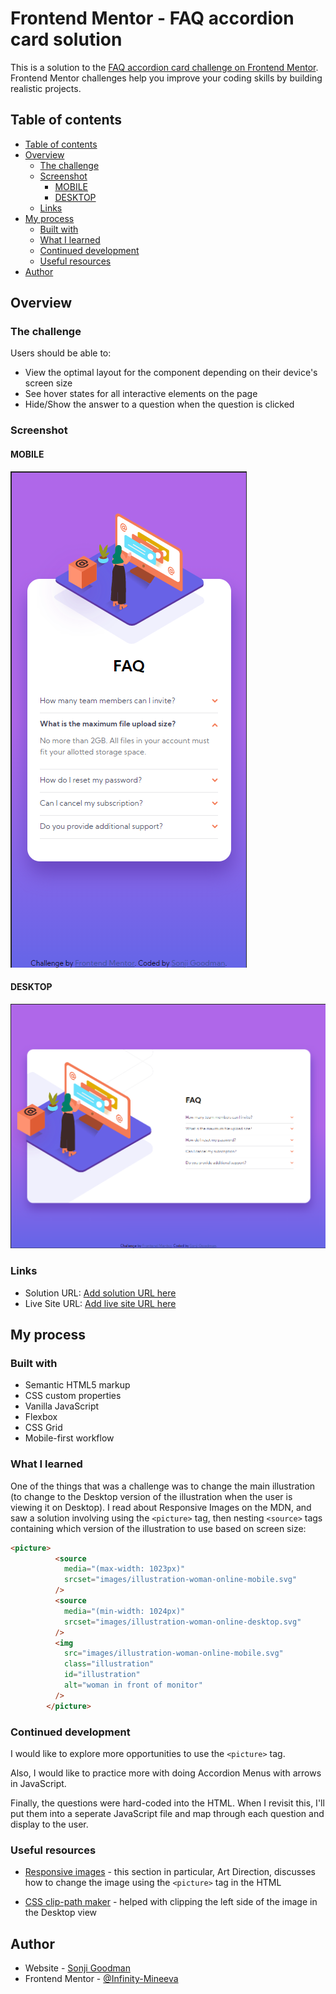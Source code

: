 # Frontend Mentor - FAQ accordion card solution<!-- omit in toc -->

This is a solution to the [FAQ accordion card challenge on Frontend Mentor](https://www.frontendmentor.io/challenges/faq-accordion-card-XlyjD0Oam). Frontend Mentor challenges help you improve your coding skills by building realistic projects. 

## Table of contents

- [Table of contents](#table-of-contents)
- [Overview](#overview)
  - [The challenge](#the-challenge)
  - [Screenshot](#screenshot)
    - [MOBILE](#mobile)
    - [DESKTOP](#desktop)
  - [Links](#links)
- [My process](#my-process)
  - [Built with](#built-with)
  - [What I learned](#what-i-learned)
  - [Continued development](#continued-development)
  - [Useful resources](#useful-resources)
- [Author](#author)


## Overview

### The challenge

Users should be able to:

- View the optimal layout for the component depending on their device's screen size
- See hover states for all interactive elements on the page
- Hide/Show the answer to a question when the question is clicked

### Screenshot

#### MOBILE
![IMAGE](images/APP_MOBILE_VIEW.png)

#### DESKTOP
![IMAGE](images/APP_DESKTOP_VIEW.png)


### Links

- Solution URL: [Add solution URL here](https://your-solution-url.com)
- Live Site URL: [Add live site URL here](https://your-live-site-url.com)

## My process

### Built with

- Semantic HTML5 markup
- CSS custom properties
- Vanilla JavaScript
- Flexbox
- CSS Grid
- Mobile-first workflow


### What I learned

One of the things that was a challenge was to change the main illustration (to change to the Desktop version of the illustration when the user is viewing it on Desktop). I read about Responsive Images on the MDN, and saw a solution involving using the `<picture>` tag, then nesting `<source>` tags containing which version of the illustration to use based on screen size:

```html
<picture>
          <source
            media="(max-width: 1023px)"
            srcset="images/illustration-woman-online-mobile.svg"
          />
          <source
            media="(min-width: 1024px)"
            srcset="images/illustration-woman-online-desktop.svg"
          />
          <img
            src="images/illustration-woman-online-mobile.svg"
            class="illustration"
            id="illustration"
            alt="woman in front of monitor"
          />
        </picture>
```



### Continued development

I would like to explore more opportunities to use the `<picture>` tag. 

Also, I would like to practice more with doing Accordion Menus with arrows in JavaScript.

Finally, the questions were hard-coded into the HTML. When I revisit this, I'll put them into a seperate JavaScript file and map through each question and display to the user.


### Useful resources


- [Responsive images](https://developer.mozilla.org/en-US/docs/Learn/HTML/Multimedia_and_embedding/Responsive_images#art_direction) - this section in particular, Art Direction, discusses how to change the image using the `<picture>` tag in the HTML


- [CSS clip-path maker](https://bennettfeely.com/clippy/) - helped with clipping the left side of the image in the Desktop view


## Author

- Website - [Sonji Goodman](https://www.sonjigoodman.com)
- Frontend Mentor - [@Infinity-Mineeva](https://www.frontendmentor.io/profile/Infinity-Mineeva)






